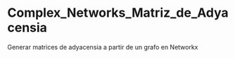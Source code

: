 # Complex_Networks_Matriz_de_Adyacensia
Generar matrices de adyacensia a partir de un grafo en Networkx 
